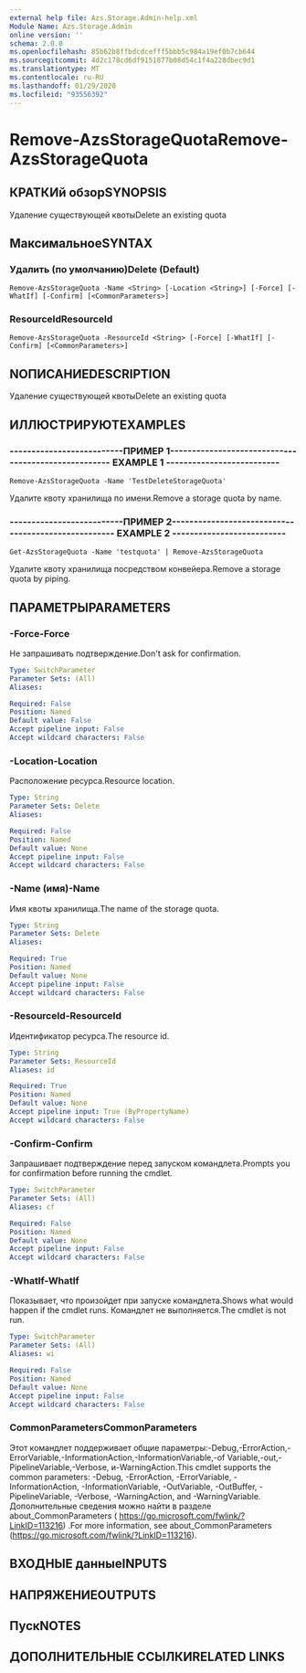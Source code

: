 ```yaml
---
external help file: Azs.Storage.Admin-help.xml
Module Name: Azs.Storage.Admin
online version: ''
schema: 2.0.0
ms.openlocfilehash: 85b62b8ffbdcdcefff5bbb5c984a19ef0b7cb644
ms.sourcegitcommit: 4d2c178cd6df9151877b08d54c1f4a228dbec9d1
ms.translationtype: MT
ms.contentlocale: ru-RU
ms.lasthandoff: 01/29/2020
ms.locfileid: "93556392"
---
```

# <span data-ttu-id="a0e20-101">Remove-AzsStorageQuota</span><span class="sxs-lookup"><span data-stu-id="a0e20-101">Remove-AzsStorageQuota</span></span>

## <span data-ttu-id="a0e20-102">КРАТКИй обзор</span><span class="sxs-lookup"><span data-stu-id="a0e20-102">SYNOPSIS</span></span>
<span data-ttu-id="a0e20-103">Удаление существующей квоты</span><span class="sxs-lookup"><span data-stu-id="a0e20-103">Delete an existing quota</span></span>

## <span data-ttu-id="a0e20-104">Максимальное</span><span class="sxs-lookup"><span data-stu-id="a0e20-104">SYNTAX</span></span>

### <span data-ttu-id="a0e20-105">Удалить (по умолчанию)</span><span class="sxs-lookup"><span data-stu-id="a0e20-105">Delete (Default)</span></span>
```
Remove-AzsStorageQuota -Name <String> [-Location <String>] [-Force] [-WhatIf] [-Confirm] [<CommonParameters>]
```

### <span data-ttu-id="a0e20-106">ResourceId</span><span class="sxs-lookup"><span data-stu-id="a0e20-106">ResourceId</span></span>
```
Remove-AzsStorageQuota -ResourceId <String> [-Force] [-WhatIf] [-Confirm] [<CommonParameters>]
```

## <span data-ttu-id="a0e20-107">NОПИСАНИЕ</span><span class="sxs-lookup"><span data-stu-id="a0e20-107">DESCRIPTION</span></span>
<span data-ttu-id="a0e20-108">Удаление существующей квоты</span><span class="sxs-lookup"><span data-stu-id="a0e20-108">Delete an existing quota</span></span>

## <span data-ttu-id="a0e20-109">ИЛЛЮСТРИРУЮТ</span><span class="sxs-lookup"><span data-stu-id="a0e20-109">EXAMPLES</span></span>

### <span data-ttu-id="a0e20-110">--------------------------ПРИМЕР 1--------------------------</span><span class="sxs-lookup"><span data-stu-id="a0e20-110">-------------------------- EXAMPLE 1 --------------------------</span></span>
```
Remove-AzsStorageQuota -Name 'TestDeleteStorageQuota'
```

<span data-ttu-id="a0e20-111">Удалите квоту хранилища по имени.</span><span class="sxs-lookup"><span data-stu-id="a0e20-111">Remove a storage quota by name.</span></span>

### <span data-ttu-id="a0e20-112">--------------------------ПРИМЕР 2--------------------------</span><span class="sxs-lookup"><span data-stu-id="a0e20-112">-------------------------- EXAMPLE 2 --------------------------</span></span>
```
Get-AzsStorageQuota -Name 'testquota' | Remove-AzsStorageQuota
```

<span data-ttu-id="a0e20-113">Удалите квоту хранилища посредством конвейера.</span><span class="sxs-lookup"><span data-stu-id="a0e20-113">Remove a storage quota by piping.</span></span>

## <span data-ttu-id="a0e20-114">ПАРАМЕТРЫ</span><span class="sxs-lookup"><span data-stu-id="a0e20-114">PARAMETERS</span></span>

### <span data-ttu-id="a0e20-115">-Force</span><span class="sxs-lookup"><span data-stu-id="a0e20-115">-Force</span></span>
<span data-ttu-id="a0e20-116">Не запрашивать подтверждение.</span><span class="sxs-lookup"><span data-stu-id="a0e20-116">Don't ask for confirmation.</span></span>

```yaml
Type: SwitchParameter
Parameter Sets: (All)
Aliases: 

Required: False
Position: Named
Default value: False
Accept pipeline input: False
Accept wildcard characters: False
```

### <span data-ttu-id="a0e20-117">-Location</span><span class="sxs-lookup"><span data-stu-id="a0e20-117">-Location</span></span>
<span data-ttu-id="a0e20-118">Расположение ресурса.</span><span class="sxs-lookup"><span data-stu-id="a0e20-118">Resource location.</span></span>

```yaml
Type: String
Parameter Sets: Delete
Aliases: 

Required: False
Position: Named
Default value: None
Accept pipeline input: False
Accept wildcard characters: False
```

### <span data-ttu-id="a0e20-119">-Name (имя)</span><span class="sxs-lookup"><span data-stu-id="a0e20-119">-Name</span></span>
<span data-ttu-id="a0e20-120">Имя квоты хранилища.</span><span class="sxs-lookup"><span data-stu-id="a0e20-120">The name of the storage quota.</span></span>

```yaml
Type: String
Parameter Sets: Delete
Aliases: 

Required: True
Position: Named
Default value: None
Accept pipeline input: False
Accept wildcard characters: False
```

### <span data-ttu-id="a0e20-121">-ResourceId</span><span class="sxs-lookup"><span data-stu-id="a0e20-121">-ResourceId</span></span>
<span data-ttu-id="a0e20-122">Идентификатор ресурса.</span><span class="sxs-lookup"><span data-stu-id="a0e20-122">The resource id.</span></span>

```yaml
Type: String
Parameter Sets: ResourceId
Aliases: id

Required: True
Position: Named
Default value: None
Accept pipeline input: True (ByPropertyName)
Accept wildcard characters: False
```

### <span data-ttu-id="a0e20-123">-Confirm</span><span class="sxs-lookup"><span data-stu-id="a0e20-123">-Confirm</span></span>
<span data-ttu-id="a0e20-124">Запрашивает подтверждение перед запуском командлета.</span><span class="sxs-lookup"><span data-stu-id="a0e20-124">Prompts you for confirmation before running the cmdlet.</span></span>

```yaml
Type: SwitchParameter
Parameter Sets: (All)
Aliases: cf

Required: False
Position: Named
Default value: None
Accept pipeline input: False
Accept wildcard characters: False
```

### <span data-ttu-id="a0e20-125">-WhatIf</span><span class="sxs-lookup"><span data-stu-id="a0e20-125">-WhatIf</span></span>
<span data-ttu-id="a0e20-126">Показывает, что произойдет при запуске командлета.</span><span class="sxs-lookup"><span data-stu-id="a0e20-126">Shows what would happen if the cmdlet runs.</span></span>
<span data-ttu-id="a0e20-127">Командлет не выполняется.</span><span class="sxs-lookup"><span data-stu-id="a0e20-127">The cmdlet is not run.</span></span>

```yaml
Type: SwitchParameter
Parameter Sets: (All)
Aliases: wi

Required: False
Position: Named
Default value: None
Accept pipeline input: False
Accept wildcard characters: False
```

### <span data-ttu-id="a0e20-128">CommonParameters</span><span class="sxs-lookup"><span data-stu-id="a0e20-128">CommonParameters</span></span>
<span data-ttu-id="a0e20-129">Этот командлет поддерживает общие параметры:-Debug,-ErrorAction,-ErrorVariable,-InformationAction,-InformationVariable,-of Variable,-out,-PipelineVariable,-Verbose, и-WarningAction.</span><span class="sxs-lookup"><span data-stu-id="a0e20-129">This cmdlet supports the common parameters: -Debug, -ErrorAction, -ErrorVariable, -InformationAction, -InformationVariable, -OutVariable, -OutBuffer, -PipelineVariable, -Verbose, -WarningAction, and -WarningVariable.</span></span> <span data-ttu-id="a0e20-130">Дополнительные сведения можно найти в разделе about_CommonParameters ( https://go.microsoft.com/fwlink/?LinkID=113216) .</span><span class="sxs-lookup"><span data-stu-id="a0e20-130">For more information, see about_CommonParameters (https://go.microsoft.com/fwlink/?LinkID=113216).</span></span>

## <span data-ttu-id="a0e20-131">ВХОДНЫЕ данные</span><span class="sxs-lookup"><span data-stu-id="a0e20-131">INPUTS</span></span>

## <span data-ttu-id="a0e20-132">НАПРЯЖЕНИЕ</span><span class="sxs-lookup"><span data-stu-id="a0e20-132">OUTPUTS</span></span>

## <span data-ttu-id="a0e20-133">Пуск</span><span class="sxs-lookup"><span data-stu-id="a0e20-133">NOTES</span></span>

## <span data-ttu-id="a0e20-134">ДОПОЛНИТЕЛЬНЫЕ ССЫЛКИ</span><span class="sxs-lookup"><span data-stu-id="a0e20-134">RELATED LINKS</span></span>

